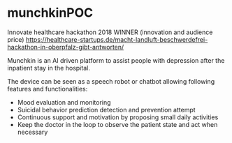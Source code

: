 # munchkinPOC


Innovate healthcare hackathon 2018 WINNER (innovation and audience price)
https://healthcare-startups.de/macht-landluft-beschwerdefrei-hackathon-in-oberpfalz-gibt-antworten/


Munchkin is an AI driven platform to assist people with depression after the inpatient stay in the hospital.

The device can be seen as a speech robot or chatbot allowing following features and functionalities: 

  - Mood evaluation and monitoring
  - Suicidal behavior prediction detection and prevention attempt
  - Continuous support and motivation by proposing small daily activities 
  - Keep the doctor in the loop to observe the patient state and act when necessary 







